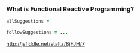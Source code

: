 ### What is Functional Reactive Programming?

```coffeescript
allSuggestions = 

followSuggestions = ...

```

http://jsfiddle.net/staltz/8jFJH/7